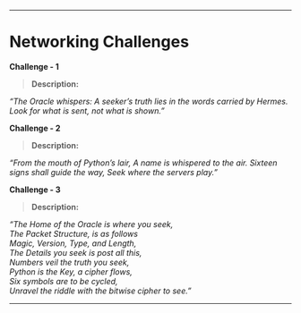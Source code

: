 ------------------------
# **Networking Challenges**

**Challenge - 1**
> **Description:**

_“The Oracle whispers: A seeker’s truth lies in the words carried by Hermes. Look for what is sent, not what is shown.”_

**Challenge - 2**
> **Description:**

_“From the mouth of Python’s lair, A name is whispered to the air. Sixteen signs shall guide the way, Seek where the servers play.”_

**Challenge - 3**
> **Description:**

_“The Home of the Oracle is where you seek,  
The Packet Structure, is as follows  
Magic, Version, Type, and Length,  
The Details you seek is post all this,  
Numbers veil the truth you seek,  
Python is the Key, a cipher flows,  
Six symbols are to be cycled,  
Unravel the riddle with the bitwise cipher to see.”_

------------------------
